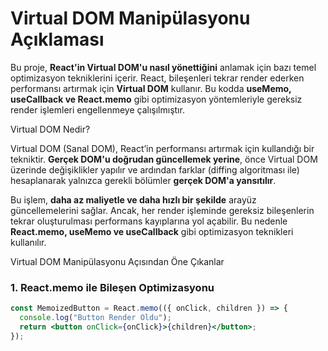 # Virtual DOM Manipülasyonu Açıklaması  

Bu proje, **React'in Virtual DOM'u nasıl yönettiğini** anlamak için bazı temel optimizasyon tekniklerini içerir. React, bileşenleri tekrar render ederken performansı artırmak için **Virtual DOM** kullanır. Bu kodda **useMemo, useCallback ve React.memo** gibi optimizasyon yöntemleriyle gereksiz render işlemleri engellenmeye çalışılmıştır.  

Virtual DOM Nedir?  

Virtual DOM (Sanal DOM), React’in performansı artırmak için kullandığı bir tekniktir. **Gerçek DOM'u doğrudan güncellemek yerine**, önce Virtual DOM üzerinde değişiklikler yapılır ve ardından farklar (diffing algoritması ile) hesaplanarak yalnızca gerekli bölümler **gerçek DOM'a yansıtılır**.  

Bu işlem, **daha az maliyetle ve daha hızlı bir şekilde** arayüz güncellemelerini sağlar. Ancak, her render işleminde gereksiz bileşenlerin tekrar oluşturulması performans kayıplarına yol açabilir. Bu nedenle **React.memo, useMemo ve useCallback** gibi optimizasyon teknikleri kullanılır.  



Virtual DOM Manipülasyonu Açısından Öne Çıkanlar  

### 1. React.memo ile Bileşen Optimizasyonu  

```jsx
const MemoizedButton = React.memo(({ onClick, children }) => {
  console.log("Button Render Oldu");
  return <button onClick={onClick}>{children}</button>;
});
